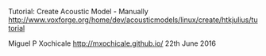 
Tutorial: Create Acoustic Model - Manually
http://www.voxforge.org/home/dev/acousticmodels/linux/create/htkjulius/tutorial



Miguel P Xochicale
http://mxochicale.github.io/
22th June 2016
